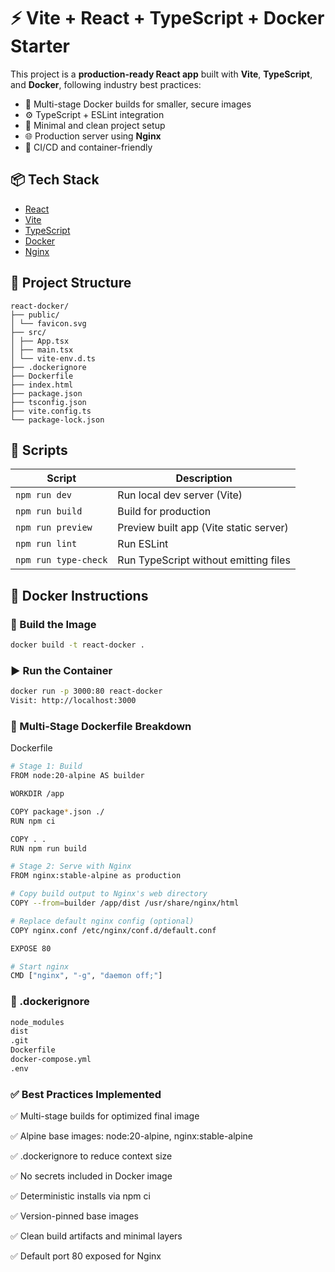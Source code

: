 # ⚡ Vite + React + TypeScript + Docker Starter

This project is a **production-ready React app** built with **Vite**, **TypeScript**, and **Docker**, following industry best practices:

- 🔐 Multi-stage Docker builds for smaller, secure images  
- ⚙️ TypeScript + ESLint integration  
- 🧱 Minimal and clean project setup  
- 🌐 Production server using **Nginx**  
- 🚀 CI/CD and container-friendly  

## 📦 Tech Stack

- [React](https://reactjs.org/)
- [Vite](https://vitejs.dev/)
- [TypeScript](https://www.typescriptlang.org/)
- [Docker](https://www.docker.com/)
- [Nginx](https://nginx.org/)

## 📁 Project Structure
 ```
react-docker/ 
├── public/ 
│ └── favicon.svg 
├── src/
│ ├── App.tsx
│ ├── main.tsx
│ └── vite-env.d.ts
├── .dockerignore
├── Dockerfile
├── index.html
├── package.json
├── tsconfig.json
├── vite.config.ts
└── package-lock.json
```

## 🚀 Scripts

| Script             | Description                            |
|--------------------|----------------------------------------|
| `npm run dev`      | Run local dev server (Vite)            |
| `npm run build`    | Build for production                   |
| `npm run preview`  | Preview built app (Vite static server) |
| `npm run lint`     | Run ESLint                             |
| `npm run type-check` | Run TypeScript without emitting files |


## 🐳 Docker Instructions

### 🔨 Build the Image

```bash
docker build -t react-docker .
```

###  ▶️ Run the Container
```bash
docker run -p 3000:80 react-docker
Visit: http://localhost:3000
```
### 🔁 Multi-Stage Dockerfile Breakdown
Dockerfile
```bash
# Stage 1: Build
FROM node:20-alpine AS builder

WORKDIR /app

COPY package*.json ./
RUN npm ci

COPY . .
RUN npm run build

# Stage 2: Serve with Nginx
FROM nginx:stable-alpine as production

# Copy build output to Nginx's web directory
COPY --from=builder /app/dist /usr/share/nginx/html

# Replace default nginx config (optional)
COPY nginx.conf /etc/nginx/conf.d/default.conf

EXPOSE 80

# Start nginx
CMD ["nginx", "-g", "daemon off;"]

```
### 📁 .dockerignore
```bash
node_modules
dist
.git
Dockerfile
docker-compose.yml
.env
```
###  ✅ Best Practices Implemented
✅ Multi-stage builds for optimized final image

✅ Alpine base images: node:20-alpine, nginx:stable-alpine

✅ .dockerignore to reduce context size

✅ No secrets included in Docker image

✅ Deterministic installs via npm ci

✅ Version-pinned base images

✅ Clean build artifacts and minimal layers

✅ Default port 80 exposed for Nginx



